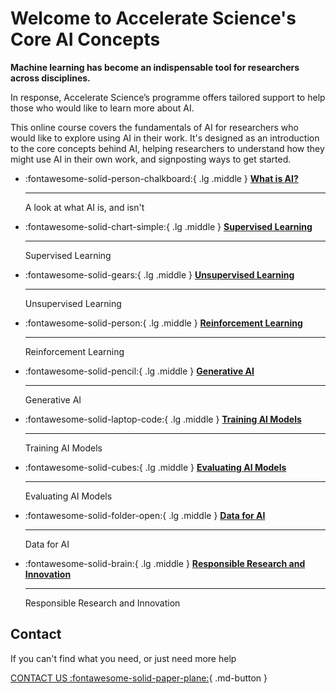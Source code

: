 # Welcome to Accelerate Science's Core AI Concepts

**Machine learning has become an indispensable tool for researchers across disciplines.**

In response, Accelerate Science’s programme offers tailored support to help those who would like to learn more about AI. 

This online course covers the fundamentals of AI for researchers who would like to explore using AI in their work. It's designed as an introduction to the core concepts behind AI, helping researchers to understand how they might use AI in their own work, and signposting ways to get started. 




<div class="grid cards" markdown>

-   :fontawesome-solid-person-chalkboard:{ .lg .middle } [__What is AI?__](what-is-ai.md)

    ---
    A look at what AI is, and isn't

</div>



<div class="grid cards" markdown>

-   :fontawesome-solid-chart-simple:{ .lg .middle } [__Supervised Learning__](supervised-learning.md)

    ---
    Supervised Learning

</div>


<div class="grid cards" markdown>

-   :fontawesome-solid-gears:{ .lg .middle } [__Unsupervised Learning__](unsupervised-learning.md)

    ---
    Unsupervised Learning

</div>


<div class="grid cards" markdown>

-   :fontawesome-solid-person:{ .lg .middle } [__Reinforcement Learning__](reinforcement-learning.md)

    ---
    Reinforcement Learning

</div>

<div class="grid cards" markdown>

-   :fontawesome-solid-pencil:{ .lg .middle } [__Generative AI__](generative-ai.md)

    ---
    Generative AI

</div>


<div class="grid cards" markdown>

-   :fontawesome-solid-laptop-code:{ .lg .middle } [__Training AI Models__](training.md)

    ---
    Training AI Models

</div>

<div class="grid cards" markdown>

-   :fontawesome-solid-cubes:{ .lg .middle } [__Evaluating AI Models__](evaluating.md)

    ---
    Evaluating AI Models

</div>

<div class="grid cards" markdown>

-   :fontawesome-solid-folder-open:{ .lg .middle } [__Data for AI__](data.md)

    ---
    Data for AI

</div>

<div class="grid cards" markdown>

-   :fontawesome-solid-brain:{ .lg .middle } [__Responsible Research and Innovation__](responsible-research-innovation.md)

    ---
    Responsible Research and Innovation

</div>


## Contact
If you can't find what you need, or just need more help

[CONTACT US :fontawesome-solid-paper-plane:](mailto:accelerate-mle@cst.cam.ac.uk){ .md-button }